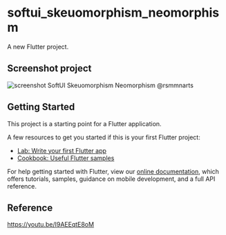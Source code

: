 # softui_skeuomorphism_neomorphism

A new Flutter project.

## Screenshot project

![screenshot SoftUI Skeuomorphism Neomorphism
@rsmmnarts](/../master/screenshot.png?raw=true 'screenshot SoftUI Skeuomorphism
Neomorphism @rsmnarts')

## Getting Started

This project is a starting point for a Flutter application.

A few resources to get you started if this is your first Flutter project:

- [Lab: Write your first Flutter app](https://flutter.dev/docs/get-started/codelab)
- [Cookbook: Useful Flutter samples](https://flutter.dev/docs/cookbook)

For help getting started with Flutter, view our
[online documentation](https://flutter.dev/docs), which offers tutorials,
samples, guidance on mobile development, and a full API reference.

## Reference

<https://youtu.be/I9AEEqtE8oM>
